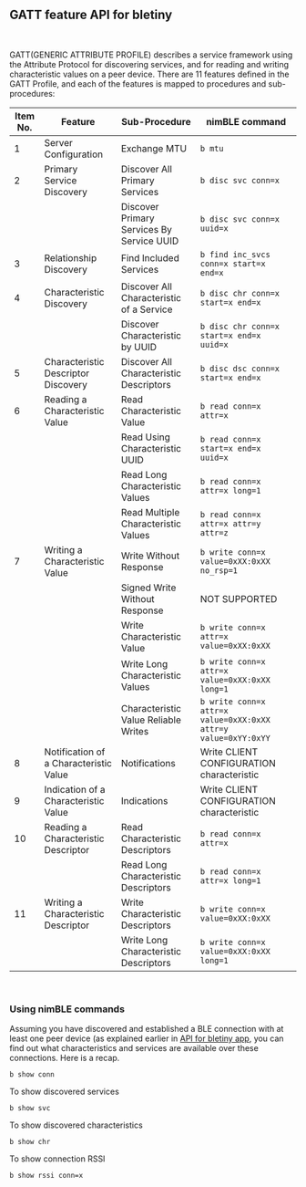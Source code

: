 ## GATT feature API for bletiny

<br>

GATT(GENERIC ATTRIBUTE PROFILE) describes a service framework using the Attribute Protocol for discovering services, and for reading and writing characteristic values on a peer device. There are 11 features defined in the GATT Profile, and each of the features is mapped to procedures and sub-procedures: 
|**Item No.** | **Feature** | **Sub-Procedure** | **nimBLE command** ||----|---------|---------------|------|| 1  | Server Configuration | Exchange MTU | `b mtu` | | 2 | Primary Service Discovery | Discover All Primary Services | `b disc svc conn=x` | 
|   |   | Discover Primary Services By Service UUID | `b disc svc conn=x uuid=x` |
| 3  | Relationship Discovery | Find Included Services | `b find inc_svcs conn=x start=x end=x` || 4 | Characteristic Discovery | Discover All Characteristic of a Service | `b disc chr conn=x start=x end=x` |
|   |   | Discover Characteristic by UUID | `b disc chr conn=x start=x end=x uuid=x` || 5  | Characteristic Descriptor Discovery | Discover All Characteristic Descriptors | `b disc dsc conn=x start=x end=x` || 6 | Reading a Characteristic Value | Read Characteristic Value | `b read conn=x attr=x` |
|   |   | Read Using Characteristic UUID | `b read conn=x start=x end=x uuid=x` ||   |   | Read Long Characteristic Values | `b read conn=x attr=x long=1` ||   |   | Read Multiple Characteristic Values | `b read conn=x attr=x attr=y attr=z` |
| 7  | Writing a Characteristic Value  | Write Without Response | `b write conn=x value=0xXX:0xXX no_rsp=1` ||   |   | Signed Write Without Response | NOT SUPPORTED ||   |   | Write Characteristic Value | `b write conn=x attr=x value=0xXX:0xXX` ||   |   | Write Long Characteristic Values | `b write conn=x attr=x value=0xXX:0xXX long=1` ||   |   | Characteristic Value Reliable Writes | `b write conn=x attr=x value=0xXX:0xXX attr=y value=0xYY:0xYY` || 8 | Notification of a Characteristic Value | Notifications | Write CLIENT CONFIGURATION characteristic || 9 | Indication of a Characteristic Value | Indications | Write CLIENT CONFIGURATION characteristic || 10| Reading a Characteristic Descriptor | Read Characteristic Descriptors | `b read conn=x attr=x` |
|   |   | Read Long Characteristic Descriptors | `b read conn=x attr=x long=1` || 11 | Writing a Characteristic Descriptor | Write Characteristic Descriptors | `b write conn=x value=0xXX:0xXX` |
|   |   | Write Long Characteristic Descriptors | `b write conn=x value=0xXX:0xXX long=1` |<br>
### Using nimBLE commands 
Assuming you have discovered and established a BLE connection with at least one peer device (as explained earlier in [API for bletiny app](bletiny_api.md), you can find out what characteristics and services are available over these connections. Here is a recap.
```
b show conn
```
To show discovered services
```
b show svc
```

To show discovered characteristics
```
b show chr
```

To show connection RSSI
```
b show rssi conn=x
```
